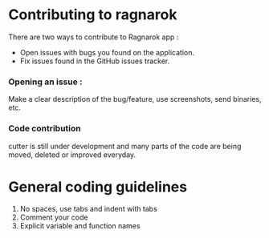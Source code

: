 # Contributing to ragnarok

There are two ways to contribute to Ragnarok app :
- Open issues with bugs you found on the application. 
- Fix issues found in the GitHub issues tracker.

### Opening an issue : 
Make a clear description of the bug/feature, use screenshots, send binaries, etc.

### Code contribution 
cutter is still under development and many parts of the code are being moved, deleted or improved everyday.

# General coding guidelines

1) No spaces, use tabs and indent with tabs
2) Comment your code
3) Explicit variable and function names
